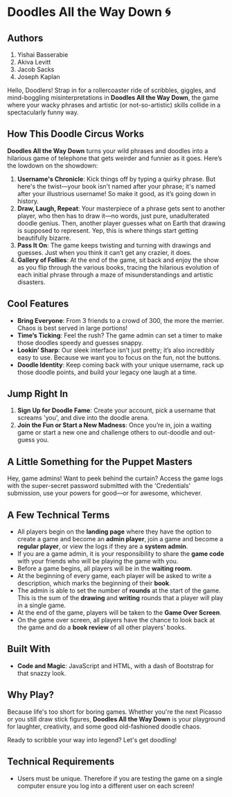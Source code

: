 # Doodles All the Way Down 🌀

## Authors
1. Yishai Basserabie
2. Akiva Levitt
3. Jacob Sacks
4. Joseph Kaplan


 
Hello, Doodlers! Strap in for a rollercoaster ride of scribbles, giggles, and mind-boggling misinterpretations in **Doodles All the Way Down**, the game where your wacky phrases and artistic (or not-so-artistic) skills collide in a spectacularly funny way.
 
## How This Doodle Circus Works
 
**Doodles All the Way Down** turns your wild phrases and doodles into a hilarious game of telephone that gets weirder and funnier as it goes. Here’s the lowdown on the showdown:
 
1. **Username's Chronicle**: Kick things off by typing a quirky phrase. But here's the twist—your book isn't named after your phrase; it's named after your illustrious username! So make it good, as it’s going down in history.
2. **Draw, Laugh, Repeat**: Your masterpiece of a phrase gets sent to another player, who then has to draw it—no words, just pure, unadulterated doodle genius. Then, another player guesses what on Earth that drawing is supposed to represent. Yep, this is where things start getting beautifully bizarre.
3. **Pass It On**: The game keeps twisting and turning with drawings and guesses. Just when you think it can’t get any crazier, it does.
4. **Gallery of Follies**: At the end of the game, sit back and enjoy the show as you flip through the various books, tracing the hilarious evolution of each initial phrase through a maze of misunderstandings and artistic disasters.
 
## Cool Features
 
- **Bring Everyone**: From 3 friends to a crowd of 300, the more the merrier. Chaos is best served in large portions!
- **Time’s Ticking**: Feel the rush? The game admin can set a timer to make those doodles speedy and guesses snappy.
- **Lookin’ Sharp**: Our sleek interface isn’t just pretty; it’s also incredibly easy to use. Because we want you to focus on the fun, not the buttons.
- **Doodle Identity**: Keep coming back with your unique username, rack up those doodle points, and build your legacy one laugh at a time.
 
## Jump Right In
 
1. **Sign Up for Doodle Fame**: Create your account, pick a username that screams 'you', and dive into the doodle arena.
2. **Join the Fun or Start a New Madness**: Once you’re in, join a waiting game or start a new one and challenge others to out-doodle and out-guess you.
 
## A Little Something for the Puppet Masters
 
Hey, game admins! Want to peek behind the curtain? Access the game logs with the super-secret password submitted with the 'Credentials' submission, use your powers for good—or for awesome, whichever.

## A Few Technical Terms

- All players begin on the **landing page** where they have the option to create a game and become an **admin player**, join a game and become a **regular player**, or view the logs if they are a **system admin**.
- If you are a game admin, it is your responsibility to share the **game code** with your friends who will be playing the game with you.
- Before a game begins, all players will be in the **waiting room**.
- At the beginning of every game, each player will be asked to write a description, which marks the beginning of their **book**.
- The admin is able to set the number of **rounds** at the start of the game. This is the sum of the **drawing** and **writing** rounds that a player will play in a single game.
- At the end of the game, players will be taken to the **Game Over Screen**.
- On the game over screen, all players have the chance to look back at the game and do a **book review** of all other players' books.
 
## Built With
 
- **Code and Magic**: JavaScript and HTML, with a dash of Bootstrap for that snazzy look.
 
## Why Play?
 
Because life's too short for boring games. Whether you're the next Picasso or you still draw stick figures, **Doodles All the Way Down** is your playground for laughter, creativity, and some good old-fashioned doodle chaos.

Ready to scribble your way into legend? Let's get doodling!

## Technical Requirements

- Users must be unique. Therefore if you are testing the game on a single computer ensure you log into a different user on each screen!
